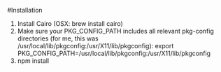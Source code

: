 


#Installation

1. Install Cairo (OSX: brew install cairo)
2. Make sure your PKG_CONFIG_PATH includes all relevant pkg-config directories (for me, this was /usr/local/lib/pkgconfig:/usr/X11/lib/pkgconfig):
    export PKG_CONFIG_PATH=/usr/local/lib/pkgconfig:/usr/X11/lib/pkgconfig
3. npm install
